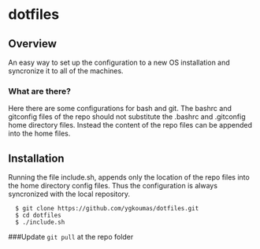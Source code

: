 # dotfiles

## Overview
An easy way to set up the configuration to a new OS installation and syncronize it to all of the machines.
### What are there?
Here there are some configurations for bash and git.
The bashrc and gitconfig files of the repo should not substitute the .bashrc and .gitconfig home directory files.
Instead the content of the repo files can be appended into the home files.

## Installation
Running the file include.sh, appends only the location of the repo files into the home directory config files. Thus the configuration is always syncronized with the local repository.
```
  $ git clone https://github.com/ygkoumas/dotfiles.git
  $ cd dotfiles
  $ ./include.sh
```

###Update
`git pull` at the repo folder
